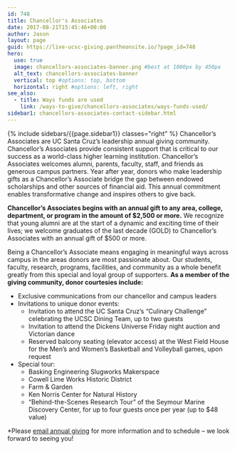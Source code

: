 ```yaml
---
id: 748
title: Chancellor's Associates
date: 2017-08-21T15:45:46+00:00
author: Jason
layout: page
guid: https://live-ucsc-giving.pantheonsite.io/?page_id=748
hero:
  use: true
  image: chancellors-associates-banner.png #best at 1000px by 450px
  alt_text: chancellors-associates-banner
  vertical: top #options: top, bottom
  horizontal: right #options: left, right
see_also:
  - title: Ways funds are used
    link: /ways-to-give/chancellors-associates/ways-funds-used/
sidebar1: chancellors-associates-contact-sidebar.html
---
```

{% include sidebars/{{page.sidebar1}} classes="right" %}
Chancellor’s Associates are UC Santa Cruz’s leadership annual giving community. Chancellor’s Associates provide consistent support that is critical to our success as a world-class higher learning institution. Chancellor’s Associates welcomes alumni, parents, faculty, staff, and friends as generous campus partners. Year after year, donors who make leadership gifts as a Chancellor’s Associate bridge the gap between endowed scholarships and other sources of financial aid. This annual commitment enables transformative change and inspires others to give back.

**Chancellor’s Associates begins with an annual gift to any area, college, department, or program in the amount of $2,500 or more.** We recognize that young alumni are at the start of a dynamic and exciting time of their lives; we welcome graduates of the last decade (GOLD) to Chancellor’s Associates with an annual gift of $500 or more.

Being a Chancellor’s Associate means engaging in meaningful ways across campus in the areas  donors are most passionate about.  Our students, faculty, research, programs, facilities, and community as a whole benefit greatly from this special and loyal group of supporters. **As a member of the giving community, donor courtesies include:**

- Exclusive communications from our chancellor and campus leaders    
- Invitations to unique donor events:
  - Invitation to attend the UC Santa Cruz’s “Culinary Challenge” celebrating the UCSC Dining Team, up to two guests
  - Invitation to attend the Dickens Universe Friday night auction and Victorian dance
  - Reserved balcony seating (elevator access) at the West Field House for the Men’s and Women’s Basketball and Volleyball games, upon request
- Special tour: 
	- Basking Engineering Slugworks Makerspace
	- Cowell Lime Works Historic District
  - Farm & Garden
  - Ken Norris Center for Natural History
  - “Behind-the-Scenes Research Tour” of the Seymour Marine Discovery Center, for up to four guests once per year (up to $48 value)

*Please [email annual giving](mailto:annualgiving@ucsc.edu) for more information and to schedule – we look forward to seeing you!